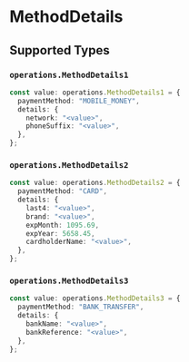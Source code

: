 # MethodDetails


## Supported Types

### `operations.MethodDetails1`

```typescript
const value: operations.MethodDetails1 = {
  paymentMethod: "MOBILE_MONEY",
  details: {
    network: "<value>",
    phoneSuffix: "<value>",
  },
};
```

### `operations.MethodDetails2`

```typescript
const value: operations.MethodDetails2 = {
  paymentMethod: "CARD",
  details: {
    last4: "<value>",
    brand: "<value>",
    expMonth: 1095.69,
    expYear: 5658.45,
    cardholderName: "<value>",
  },
};
```

### `operations.MethodDetails3`

```typescript
const value: operations.MethodDetails3 = {
  paymentMethod: "BANK_TRANSFER",
  details: {
    bankName: "<value>",
    bankReference: "<value>",
  },
};
```

